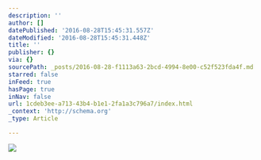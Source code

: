 ```yaml
---
description: ''
author: []
datePublished: '2016-08-28T15:45:31.557Z'
dateModified: '2016-08-28T15:45:31.448Z'
title: ''
publisher: {}
via: {}
sourcePath: _posts/2016-08-28-f1113a63-2bcd-4994-8e00-c52f523fda4f.md
starred: false
inFeed: true
hasPage: true
inNav: false
url: 1cdeb3ee-a713-43b4-b1e1-2fa1a3c796a7/index.html
_context: 'http://schema.org'
_type: Article

---
```

![](https://the-grid-user-content.s3-us-west-2.amazonaws.com/d852869c-e98d-4de2-ba4e-0f87f234bfd9.jpg)